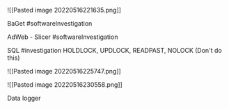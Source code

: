 ![[Pasted image 20220516221635.png]]


BaGet #softwareInvestigation 

AdWeb - Slicer #softwareInvestigation 


SQL #investigation 
HOLDLOCK, UPDLOCK, READPAST,  NOLOCK (Don't do this)


![[Pasted image 20220516225747.png]]


![[Pasted image 20220516230558.png]]


Data logger